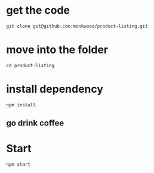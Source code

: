 # get the code
```
git clone git@github.com:monkwooo/product-listing.git
```

# move into the folder
```
cd product-listing
```

# install dependency
```
npm install
```
## go drink coffee

# Start
```
npm start
```
